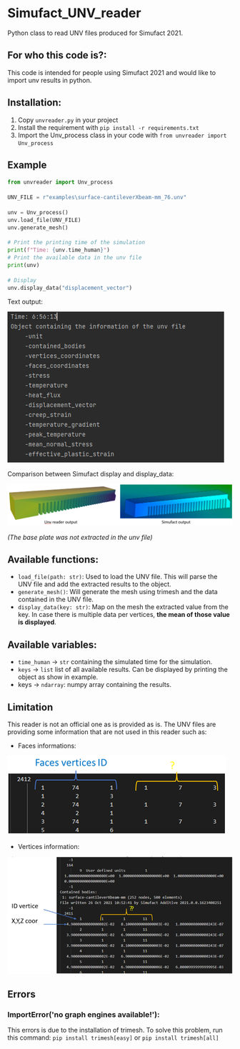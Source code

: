 # Simufact_UNV_reader
Python class to read UNV files produced for Simufact 2021.

## For who this code is?:
This code is intended for people using Simufact 2021 and would like to import unv results in python.

## Installation:
1. Copy `unvreader.py` in your project
2. Install the requirement with `pip install -r requirements.txt`
3. Import the Unv_process class in your code with `from unvreader import Unv_process`

## Example
```python
from unvreader import Unv_process

UNV_FILE = r"examples\surface-cantileverXbeam-mm_76.unv"

unv = Unv_process()
unv.load_file(UNV_FILE)
unv.generate_mesh()

# Print the printing time of the simulation
print(f"Time: {unv.time_human}")
# Print the available data in the unv file
print(unv)

# Display
unv.display_data("displacement_vector")
```
Text output:

<img src="https://raw.githubusercontent.com/hy-son/Simufact_UNV_reader/main/imgs/output_example.PNG">

Comparison between Simufact display and display_data:

<img src="https://raw.githubusercontent.com/hy-son/Simufact_UNV_reader/main/imgs/displacement_vector_comparison_example.PNG">

*(The base plate was not extracted in the unv file)*
## Available functions:
- `load_file(path: str)`: Used to load the UNV file. This will parse the UNV file and add the extracted results to the object.
- `generate_mesh()`: Will generate the mesh using trimesh and the data contained in the UNV file.
- `display_data(key: str)`: Map on the mesh the extracted value from the key. In case there is multiple data per vertices, **the mean of those value is displayed**.

## Available variables:
- `time_human` -> `str` containing the simulated time for the simulation.
- `keys` -> `list` list of all available results. Can be displayed by printing the object as show in example. 
- keys -> `ndarray`:  numpy array containing the results.

## Limitation
This reader is not an official one as is provided as is.
The UNV files are providing some information that are not used in this reader such as:
- Faces informations:
<img src="https://raw.githubusercontent.com/hy-son/Simufact_UNV_reader/reader_limitation/imgs/faces_blocks.PNG">
  
- Vertices information:
<img src="https://raw.githubusercontent.com/hy-son/Simufact_UNV_reader/reader_limitation/imgs/coordinate_block.PNG">
  
## Errors
### ImportError('no graph engines available!'):
This errors is due to the installation of trimesh.
To solve this problem, run this command:
`pip install trimesh[easy]` or `pip install trimesh[all]`
